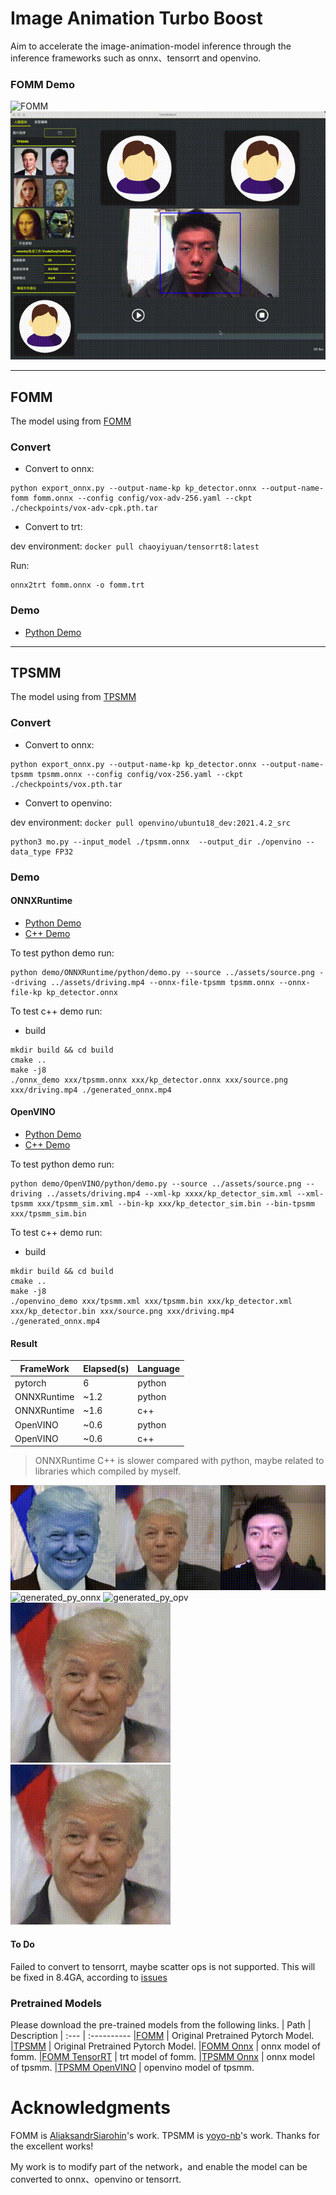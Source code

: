 # Image Animation Turbo Boost

Aim to accelerate the image-animation-model inference through the inference frameworks such as onnx、tensorrt and openvino.

### FOMM Demo

![FOMM](images/fomm.gif)
![TPSMM](images/tpsmm.gif)

****

## FOMM

The model using from [FOMM](https://github.com/AliaksandrSiarohin/first-order-model)

### Convert

* Convert to onnx:

```
python export_onnx.py --output-name-kp kp_detector.onnx --output-name-fomm fomm.onnx --config config/vox-adv-256.yaml --ckpt ./checkpoints/vox-adv-cpk.pth.tar
```

* Convert to trt:

dev environment: `docker pull chaoyiyuan/tensorrt8:latest`

Run:
```
onnx2trt fomm.onnx -o fomm.trt
```

### Demo

* [Python Demo](./FOMM/demo/TRT)

****

## TPSMM

The model using from [TPSMM](https://github.com/yoyo-nb/Thin-Plate-Spline-Motion-Model)

### Convert

* Convert to onnx:

```
python export_onnx.py --output-name-kp kp_detector.onnx --output-name-tpsmm tpsmm.onnx --config config/vox-256.yaml --ckpt ./checkpoints/vox.pth.tar
```

* Convert to openvino:

dev environment: `docker pull openvino/ubuntu18_dev:2021.4.2_src`

```
python3 mo.py --input_model ./tpsmm.onnx  --output_dir ./openvino --data_type FP32
```

### Demo

#### ONNXRuntime

* [Python Demo](./TPSMM/demo/ONNXRuntime/python)
* [C++ Demo](./FOMM/demo/ONNXRuntime/cpp)

To test python demo run:
```
python demo/ONNXRuntime/python/demo.py --source ../assets/source.png --driving ../assets/driving.mp4 --onnx-file-tpsmm tpsmm.onnx --onnx-file-kp kp_detector.onnx
```

To test c++ demo run:

* build
```
mkdir build && cd build
cmake ..
make -j8
./onnx_demo xxx/tpsmm.onnx xxx/kp_detector.onnx xxx/source.png xxx/driving.mp4 ./generated_onnx.mp4
```

#### OpenVINO

* [Python Demo](./TPSMM/demo/OpenVINO/python)
* [C++ Demo](./FOMM/demo/OpenVINO/cpp)

To test python demo run:
```
python demo/OpenVINO/python/demo.py --source ../assets/source.png --driving ../assets/driving.mp4 --xml-kp xxxx/kp_detector_sim.xml --xml-tpsmm xxx/tpsmm_sim.xml --bin-kp xxx/kp_detector_sim.bin --bin-tpsmm xxx/tpsmm_sim.bin
```

To test c++ demo run:

* build
```
mkdir build && cd build
cmake ..
make -j8
./openvino_demo xxx/tpsmm.xml xxx/tpsmm.bin xxx/kp_detector.xml xxx/kp_detector.bin xxx/source.png xxx/driving.mp4 ./generated_onnx.mp4
```

#### Result

|  FrameWork   | Elapsed(s)  | Language |
|  ----  | ----  | ----  |
| pytorch  | 6 | python |
| ONNXRuntime  | ~1.2 | python |
| ONNXRuntime  | ~1.6 | c++ |
| OpenVINO  | ~0.6 | python |
| OpenVINO  | ~0.6 | c++ |

>  ONNXRuntime C++ is slower compared with python, maybe related to libraries which compiled by myself.

![generated_py_torch](images/generated_py_torch.gif)
![generated_py_onnx](images/generated_py_onnx.gif)
![generated_py_opv](images/generated_py_opv.gif)
![generated_cpp_onnx](images/generated_cpp_onnx.gif)
![generated_cpp_opv](images/generated_cpp_opv.gif)

#### To Do

Failed to convert to tensorrt, maybe scatter ops is not supported. This will be fixed in 8.4GA, according to [issues](https://github.com/NVIDIA/TensorRT/issues/1541)


### Pretrained Models

Please download the pre-trained models from the following links.
| Path | Description
| :--- | :----------
|[FOMM](https://github.com/AliaksandrSiarohin/first-order-model)  | Original Pretrained Pytorch Model.
|[TPSMM](https://github.com/yoyo-nb/Thin-Plate-Spline-Motion-Model)  | Original Pretrained Pytorch Model.
|[FOMM Onnx](https://drive.google.com/drive/folders/1CFY8XW9g2EuEbdlwjQOauDlFOefqjwJd?usp=sharing)  | onnx model of fomm.
|[FOMM TensorRT](https://drive.google.com/drive/folders/1LiDw7EbylouwXAdDrSjCMMYgERCl4Qps?usp=sharing)  | trt model of fomm.
|[TPSMM Onnx](https://drive.google.com/drive/folders/16aF7LUWt1QIzmmlqn0ZNi3ytnw28rKwP?usp=sharing)  | onnx model of tpsmm.
|[TPSMM OpenVINO](https://drive.google.com/drive/folders/1VvTzsAg4hsXVMu7b5ijFzbw23mhj6oJK?usp=sharing)  | openvino model of tpsmm.


# Acknowledgments

FOMM is [AliaksandrSiarohin](https://github.com/AliaksandrSiarohin/first-order-model)'s work.
TPSMM is [yoyo-nb](https://github.com/yoyo-nb/Thin-Plate-Spline-Motion-Model)'s work.
Thanks for the excellent works!

My work is to modify part of the network，and enable the model can be converted to onnx、openvino or tensorrt.



